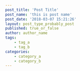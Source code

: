 ```yaml
---
post_title: 'Post Title'
post_name: 'this is post name'
post_date: '2018-03-07 15:21:26'
layout: post_type_probably_post
published: true_or_false
author: author_name
tags:
    - tag_a
    - tag_b
categories:
    - category_a
    - category_b
---
```

